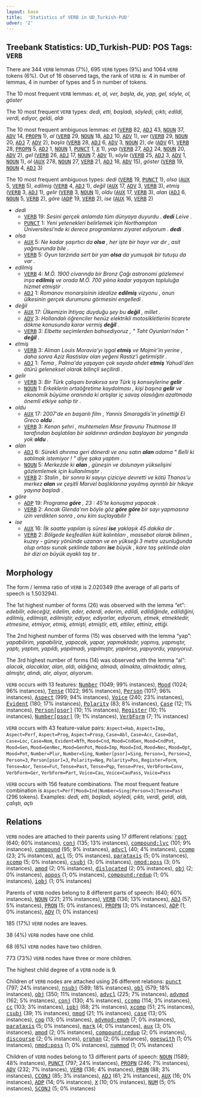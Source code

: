 ```yaml
---
layout: base
title:  'Statistics of VERB in UD_Turkish-PUD'
udver: '2'
---
```


## Treebank Statistics: UD_Turkish-PUD: POS Tags: `VERB`

There are 344 `VERB` lemmas (7%), 695 `VERB` types (9%) and 1064 `VERB` tokens (6%).
Out of 16 observed tags, the rank of `VERB` is: 4 in number of lemmas, 4 in number of types and 5 in number of tokens.

The 10 most frequent `VERB` lemmas: <em>et, al, ver, başla, de, yap, gel, söyle, ol, göster</em>

The 10 most frequent `VERB` types:  <em>dedi, etti, başladı, söyledi, çıktı, edildi, verdi, ediyor, geldi, aldı</em>

The 10 most frequent ambiguous lemmas: <em>et</em> (<tt><a href="tr_pud-pos-VERB.html">VERB</a></tt> 82, <tt><a href="tr_pud-pos-ADJ.html">ADJ</a></tt> 43, <tt><a href="tr_pud-pos-NOUN.html">NOUN</a></tt> 37, <tt><a href="tr_pud-pos-ADV.html">ADV</a></tt> 14, <tt><a href="tr_pud-pos-PROPN.html">PROPN</a></tt> 1), <em>al</em> (<tt><a href="tr_pud-pos-VERB.html">VERB</a></tt> 29, <tt><a href="tr_pud-pos-NOUN.html">NOUN</a></tt> 18, <tt><a href="tr_pud-pos-ADJ.html">ADJ</a></tt> 10, <tt><a href="tr_pud-pos-ADV.html">ADV</a></tt> 1), <em>ver</em> (<tt><a href="tr_pud-pos-VERB.html">VERB</a></tt> 29, <tt><a href="tr_pud-pos-NOUN.html">NOUN</a></tt> 20, <tt><a href="tr_pud-pos-ADJ.html">ADJ</a></tt> 7, <tt><a href="tr_pud-pos-ADV.html">ADV</a></tt> 2), <em>başla</em> (<tt><a href="tr_pud-pos-VERB.html">VERB</a></tt> 28, <tt><a href="tr_pud-pos-ADJ.html">ADJ</a></tt> 6, <tt><a href="tr_pud-pos-ADV.html">ADV</a></tt> 3, <tt><a href="tr_pud-pos-NOUN.html">NOUN</a></tt> 2), <em>de</em> (<tt><a href="tr_pud-pos-ADV.html">ADV</a></tt> 61, <tt><a href="tr_pud-pos-VERB.html">VERB</a></tt> 28, <tt><a href="tr_pud-pos-PROPN.html">PROPN</a></tt> 5, <tt><a href="tr_pud-pos-ADJ.html">ADJ</a></tt> 1, <tt><a href="tr_pud-pos-NOUN.html">NOUN</a></tt> 1, <tt><a href="tr_pud-pos-PUNCT.html">PUNCT</a></tt> 1, <tt><a href="tr_pud-pos-X.html">X</a></tt> 1), <em>yap</em> (<tt><a href="tr_pud-pos-VERB.html">VERB</a></tt> 27, <tt><a href="tr_pud-pos-ADJ.html">ADJ</a></tt> 24, <tt><a href="tr_pud-pos-NOUN.html">NOUN</a></tt> 20, <tt><a href="tr_pud-pos-ADV.html">ADV</a></tt> 2), <em>gel</em> (<tt><a href="tr_pud-pos-VERB.html">VERB</a></tt> 26, <tt><a href="tr_pud-pos-ADJ.html">ADJ</a></tt> 17, <tt><a href="tr_pud-pos-NOUN.html">NOUN</a></tt> 7, <tt><a href="tr_pud-pos-ADV.html">ADV</a></tt> 1), <em>söyle</em> (<tt><a href="tr_pud-pos-VERB.html">VERB</a></tt> 25, <tt><a href="tr_pud-pos-ADJ.html">ADJ</a></tt> 3, <tt><a href="tr_pud-pos-ADV.html">ADV</a></tt> 1, <tt><a href="tr_pud-pos-NOUN.html">NOUN</a></tt> 1), <em>ol</em> (<tt><a href="tr_pud-pos-AUX.html">AUX</a></tt> 278, <tt><a href="tr_pud-pos-NOUN.html">NOUN</a></tt> 27, <tt><a href="tr_pud-pos-VERB.html">VERB</a></tt> 21, <tt><a href="tr_pud-pos-ADJ.html">ADJ</a></tt> 18, <tt><a href="tr_pud-pos-ADV.html">ADV</a></tt> 15), <em>göster</em> (<tt><a href="tr_pud-pos-VERB.html">VERB</a></tt> 19, <tt><a href="tr_pud-pos-NOUN.html">NOUN</a></tt> 4, <tt><a href="tr_pud-pos-ADJ.html">ADJ</a></tt> 3)

The 10 most frequent ambiguous types:  <em>dedi</em> (<tt><a href="tr_pud-pos-VERB.html">VERB</a></tt> 19, <tt><a href="tr_pud-pos-PUNCT.html">PUNCT</a></tt> 1), <em>olsa</em> (<tt><a href="tr_pud-pos-AUX.html">AUX</a></tt> 5, <tt><a href="tr_pud-pos-VERB.html">VERB</a></tt> 5), <em>edilmiş</em> (<tt><a href="tr_pud-pos-VERB.html">VERB</a></tt> 4, <tt><a href="tr_pud-pos-ADJ.html">ADJ</a></tt> 1), <em>değil</em> (<tt><a href="tr_pud-pos-AUX.html">AUX</a></tt> 17, <tt><a href="tr_pud-pos-ADV.html">ADV</a></tt> 3, <tt><a href="tr_pud-pos-VERB.html">VERB</a></tt> 3), <em>etmiş</em> (<tt><a href="tr_pud-pos-VERB.html">VERB</a></tt> 3, <tt><a href="tr_pud-pos-ADJ.html">ADJ</a></tt> 1), <em>gelir</em> (<tt><a href="tr_pud-pos-VERB.html">VERB</a></tt> 3, <tt><a href="tr_pud-pos-NOUN.html">NOUN</a></tt> 1), <em>oldu</em> (<tt><a href="tr_pud-pos-AUX.html">AUX</a></tt> 17, <tt><a href="tr_pud-pos-VERB.html">VERB</a></tt> 3), <em>alan</em> (<tt><a href="tr_pud-pos-ADJ.html">ADJ</a></tt> 6, <tt><a href="tr_pud-pos-NOUN.html">NOUN</a></tt> 5, <tt><a href="tr_pud-pos-VERB.html">VERB</a></tt> 2), <em>göre</em> (<tt><a href="tr_pud-pos-ADP.html">ADP</a></tt> 19, <tt><a href="tr_pud-pos-VERB.html">VERB</a></tt> 2), <em>ise</em> (<tt><a href="tr_pud-pos-AUX.html">AUX</a></tt> 16, <tt><a href="tr_pud-pos-VERB.html">VERB</a></tt> 2)


* <em>dedi</em>
  * <tt><a href="tr_pud-pos-VERB.html">VERB</a></tt> 19: <em>Sesini gerçek anlamda tüm dünyaya duyurdu . <b>dedi</b> Leive .</em>
  * <tt><a href="tr_pud-pos-PUNCT.html">PUNCT</a></tt> 1: <em>Yeni yetenekleri belirlemek için Northampton Üniversitesi'nde ki derece programlarını ziyaret ediyorum . <b>dedi</b> .</em>
* <em>olsa</em>
  * <tt><a href="tr_pud-pos-AUX.html">AUX</a></tt> 5: <em>Ne kadar şaşırtıcı da <b>olsa</b> , her işte bir hayır var dır , asit yağmurunda bile .</em>
  * <tt><a href="tr_pud-pos-VERB.html">VERB</a></tt> 5: <em>Oyun tarzında sert bir yan <b>olsa</b> da yumuşak bir tutuşu da var .</em>
* <em>edilmiş</em>
  * <tt><a href="tr_pud-pos-VERB.html">VERB</a></tt> 4: <em>M.Ö. 1900 civarında bir Bronz Çağı astronomi gözlemevi inşa <b>edilmiş</b> ve orada M.Ö. 700 yılına kadar yaşayan topluluğa hizmet etmiştir .</em>
  * <tt><a href="tr_pud-pos-ADJ.html">ADJ</a></tt> 1: <em>Romanov monarşisinin idealize <b>edilmiş</b> vizyonu , onun ülkesinin gerçek durumunu görmesini engelledi .</em>
* <em>değil</em>
  * <tt><a href="tr_pud-pos-AUX.html">AUX</a></tt> 17: <em>Ülkemizin ihtiyaç duyduğu şey bu <b>değil</b> , millet .</em>
  * <tt><a href="tr_pud-pos-ADV.html">ADV</a></tt> 3: <em>Hollandalı öğrenciler henüz elektrikli motosikletlerini ticarete dökme konusunda karar vermiş <b>değil</b> .</em>
  * <tt><a href="tr_pud-pos-VERB.html">VERB</a></tt> 3: <em>Elbette seçimlerden bahsediyoruz , " Taht Oyunları'ndan " <b>değil</b> .</em>
* <em>etmiş</em>
  * <tt><a href="tr_pud-pos-VERB.html">VERB</a></tt> 3: <em>Alman Louis Moravia'yı işgal <b>etmiş</b> ve Mojmír'in yerine , daha sonra Aziz Rastislav olan yeğeni Rastiz'i getirmiştir .</em>
  * <tt><a href="tr_pud-pos-ADJ.html">ADJ</a></tt> 1: <em>Tema , Palma'da yaşayan çok sayıda ahdet <b>etmiş</b> Yahudi'den ötürü geleneksel olarak bilinçli seçilirdi .</em>
* <em>gelir</em>
  * <tt><a href="tr_pud-pos-VERB.html">VERB</a></tt> 3: <em>Bir Türk çalışanı bırakırsa sıra Türk iş konseylerine <b>gelir</b> .</em>
  * <tt><a href="tr_pud-pos-NOUN.html">NOUN</a></tt> 1: <em>Erkeklerin ortaöğretime kaydolması , kişi başına <b>gelir</b> ve ekonomik büyüme oranında ki artışlar iç savaş olasılığını azaltmada önemli etkiye sahip tir .</em>
* <em>oldu</em>
  * <tt><a href="tr_pud-pos-AUX.html">AUX</a></tt> 17: <em>2007'de en başarılı film , Yannis Smaragdis'in yönettiği El Greco <b>oldu</b> .</em>
  * <tt><a href="tr_pud-pos-VERB.html">VERB</a></tt> 3: <em>Kenan şehri , muhtemelen Mısır firavunu Thutmose III tarafından başlatılan bir saldırının ardından başlayan bir yangında yok <b>oldu</b> .</em>
* <em>alan</em>
  * <tt><a href="tr_pud-pos-ADJ.html">ADJ</a></tt> 6: <em>Sürekli ahırıma geri dönerdi ve onu satın <b>alan</b> adama " Belli ki satılmak istemiyor ! " diye şaka yaptım .</em>
  * <tt><a href="tr_pud-pos-NOUN.html">NOUN</a></tt> 5: <em>Merkezde ki <b>alan</b> , güneşin ve dolunayın yükselişini gözlemlemek için kullanılmıştır .</em>
  * <tt><a href="tr_pud-pos-VERB.html">VERB</a></tt> 2: <em>Stalin , bir sonra ki sayıyı çiziciye devretti ve kötü Thanos'u merkez <b>alan</b> ve çeşitli Marvel başlıklarına yayılmış ayrıntılı bir hikaye yayına başladı .</em>
* <em>göre</em>
  * <tt><a href="tr_pud-pos-ADP.html">ADP</a></tt> 19: <em>Programa <b>göre</b> , 23 : 45'te konuşma yapacak .</em>
  * <tt><a href="tr_pud-pos-VERB.html">VERB</a></tt> 2: <em>Ancak Glenda'nın böyle göz <b>göre</b> <b>göre</b> bir sayı yapmasına izin verdikten sonra , onu kim suçlayabilir ?</em>
* <em>ise</em>
  * <tt><a href="tr_pud-pos-AUX.html">AUX</a></tt> 16: <em>İlk saatte yapılan iş süresi <b>ise</b> yaklaşık 45 dakika dır .</em>
  * <tt><a href="tr_pud-pos-VERB.html">VERB</a></tt> 2: <em>Bölgede keşfedilen kült kalıntıları , massebot olarak bilinen , kuzey - güney yönünde uzanan ve en yükseği 3 metre uzunluğunda olup ortası sunak şeklinde tabanı <b>ise</b> büyük , kare taş şeklinde olan bir dizi on büyük ayaklı taş tır .</em>

## Morphology

The form / lemma ratio of `VERB` is 2.020349 (the average of all parts of speech is 1.503294).

The 1st highest number of forms (26) was observed with the lemma “et”: <em>edebilir, edeceğiz, edelim, eder, ederdi, ederim, edildi, edildiğinde, edildiğini, edilmiş, edilmişti, edilmiştir, ediyor, ediyorlar, ediyorum, etmek, etmektedir, etmesine, etmiyor, etmiş, etmişti, etmiştir, etti, ettiler, ettiniz, ettiği</em>.

The 2nd highest number of forms (15) was observed with the lemma “yap”: <em>yapabilirim, yapabiliriz, yapacak, yapar, yapmaktadır, yapmış, yapmıştır, yaptı, yaptım, yapıldı, yapılmadı, yapılmıştır, yapılırsa, yapıyordu, yapıyoruz</em>.

The 3rd highest number of forms (14) was observed with the lemma “al”: <em>alacak, alacaklar, alan, aldı, aldığına, almadı, almakta, almaktadır, almış, almıştır, alındı, alır, alıyor, alıyorum</em>.

`VERB` occurs with 13 features: <tt><a href="tr_pud-feat-Number.html">Number</a></tt> (1049; 99% instances), <tt><a href="tr_pud-feat-Mood.html">Mood</a></tt> (1024; 96% instances), <tt><a href="tr_pud-feat-Tense.html">Tense</a></tt> (1022; 96% instances), <tt><a href="tr_pud-feat-Person.html">Person</a></tt> (1017; 96% instances), <tt><a href="tr_pud-feat-Aspect.html">Aspect</a></tt> (999; 94% instances), <tt><a href="tr_pud-feat-Voice.html">Voice</a></tt> (240; 23% instances), <tt><a href="tr_pud-feat-Evident.html">Evident</a></tt> (180; 17% instances), <tt><a href="tr_pud-feat-Polarity.html">Polarity</a></tt> (83; 8% instances), <tt><a href="tr_pud-feat-Case.html">Case</a></tt> (12; 1% instances), <tt><a href="tr_pud-feat-Person-psor.html">Person[psor]</a></tt> (10; 1% instances), <tt><a href="tr_pud-feat-Register.html">Register</a></tt> (10; 1% instances), <tt><a href="tr_pud-feat-Number-psor.html">Number[psor]</a></tt> (9; 1% instances), <tt><a href="tr_pud-feat-VerbForm.html">VerbForm</a></tt> (7; 1% instances)

`VERB` occurs with 43 feature-value pairs: `Aspect=Hab`, `Aspect=Imp`, `Aspect=Perf`, `Aspect=Prog`, `Aspect=Prosp`, `Case=Abl`, `Case=Acc`, `Case=Dat`, `Case=Loc`, `Case=Nom`, `Evident=Nfh`, `Mood=Cnd`, `Mood=CndGen`, `Mood=CndPot`, `Mood=Gen`, `Mood=GenNec`, `Mood=GenPot`, `Mood=Imp`, `Mood=Ind`, `Mood=Nec`, `Mood=Opt`, `Mood=Pot`, `Number=Plur`, `Number=Sing`, `Number[psor]=Sing`, `Person=1`, `Person=2`, `Person=3`, `Person[psor]=3`, `Polarity=Neg`, `Polarity=Pos`, `Register=Form`, `Tense=Aor`, `Tense=Fut`, `Tense=Past`, `Tense=Pqp`, `Tense=Pres`, `VerbForm=Conv`, `VerbForm=Ger`, `VerbForm=Part`, `Voice=Cau`, `Voice=CauPass`, `Voice=Pass`

`VERB` occurs with 156 feature combinations.
The most frequent feature combination is `Aspect=Perf|Mood=Ind|Number=Sing|Person=3|Tense=Past` (296 tokens).
Examples: <em>dedi, etti, başladı, söyledi, çıktı, verdi, geldi, aldı, çalıştı, açtı</em>


## Relations

`VERB` nodes are attached to their parents using 17 different relations: <tt><a href="tr_pud-dep-root.html">root</a></tt> (640; 60% instances), <tt><a href="tr_pud-dep-conj.html">conj</a></tt> (135; 13% instances), <tt><a href="tr_pud-dep-compound-lvc.html">compound:lvc</a></tt> (101; 9% instances), <tt><a href="tr_pud-dep-compound.html">compound</a></tt> (95; 9% instances), <tt><a href="tr_pud-dep-advcl.html">advcl</a></tt> (40; 4% instances), <tt><a href="tr_pud-dep-ccomp.html">ccomp</a></tt> (23; 2% instances), <tt><a href="tr_pud-dep-acl.html">acl</a></tt> (5; 0% instances), <tt><a href="tr_pud-dep-parataxis.html">parataxis</a></tt> (5; 0% instances), <tt><a href="tr_pud-dep-xcomp.html">xcomp</a></tt> (5; 0% instances), <tt><a href="tr_pud-dep-csubj.html">csubj</a></tt> (3; 0% instances), <tt><a href="tr_pud-dep-nmod-poss.html">nmod:poss</a></tt> (3; 0% instances), <tt><a href="tr_pud-dep-amod.html">amod</a></tt> (2; 0% instances), <tt><a href="tr_pud-dep-dislocated.html">dislocated</a></tt> (2; 0% instances), <tt><a href="tr_pud-dep-obj.html">obj</a></tt> (2; 0% instances), <tt><a href="tr_pud-dep-appos.html">appos</a></tt> (1; 0% instances), <tt><a href="tr_pud-dep-compound-redup.html">compound:redup</a></tt> (1; 0% instances), <tt><a href="tr_pud-dep-iobj.html">iobj</a></tt> (1; 0% instances)

Parents of `VERB` nodes belong to 8 different parts of speech:  (640; 60% instances), <tt><a href="tr_pud-pos-NOUN.html">NOUN</a></tt> (221; 21% instances), <tt><a href="tr_pud-pos-VERB.html">VERB</a></tt> (136; 13% instances), <tt><a href="tr_pud-pos-ADJ.html">ADJ</a></tt> (57; 5% instances), <tt><a href="tr_pud-pos-PRON.html">PRON</a></tt> (5; 0% instances), <tt><a href="tr_pud-pos-PROPN.html">PROPN</a></tt> (3; 0% instances), <tt><a href="tr_pud-pos-ADP.html">ADP</a></tt> (1; 0% instances), <tt><a href="tr_pud-pos-ADV.html">ADV</a></tt> (1; 0% instances)

185 (17%) `VERB` nodes are leaves.

38 (4%) `VERB` nodes have one child.

68 (6%) `VERB` nodes have two children.

773 (73%) `VERB` nodes have three or more children.

The highest child degree of a `VERB` node is 9.

Children of `VERB` nodes are attached using 26 different relations: <tt><a href="tr_pud-dep-punct.html">punct</a></tt> (797; 24% instances), <tt><a href="tr_pud-dep-nsubj.html">nsubj</a></tt> (589; 18% instances), <tt><a href="tr_pud-dep-obl.html">obl</a></tt> (579; 18% instances), <tt><a href="tr_pud-dep-obj.html">obj</a></tt> (350; 11% instances), <tt><a href="tr_pud-dep-advcl.html">advcl</a></tt> (225; 7% instances), <tt><a href="tr_pud-dep-advmod.html">advmod</a></tt> (162; 5% instances), <tt><a href="tr_pud-dep-conj.html">conj</a></tt> (130; 4% instances), <tt><a href="tr_pud-dep-ccomp.html">ccomp</a></tt> (114; 3% instances), <tt><a href="tr_pud-dep-cc.html">cc</a></tt> (103; 3% instances), <tt><a href="tr_pud-dep-iobj.html">iobj</a></tt> (68; 2% instances), <tt><a href="tr_pud-dep-xcomp.html">xcomp</a></tt> (51; 2% instances), <tt><a href="tr_pud-dep-csubj.html">csubj</a></tt> (39; 1% instances), <tt><a href="tr_pud-dep-nmod.html">nmod</a></tt> (21; 1% instances), <tt><a href="tr_pud-dep-case.html">case</a></tt> (13; 0% instances), <tt><a href="tr_pud-dep-cop.html">cop</a></tt> (13; 0% instances), <tt><a href="tr_pud-dep-advmod-emph.html">advmod:emph</a></tt> (7; 0% instances), <tt><a href="tr_pud-dep-parataxis.html">parataxis</a></tt> (5; 0% instances), <tt><a href="tr_pud-dep-mark.html">mark</a></tt> (4; 0% instances), <tt><a href="tr_pud-dep-aux.html">aux</a></tt> (3; 0% instances), <tt><a href="tr_pud-dep-amod.html">amod</a></tt> (2; 0% instances), <tt><a href="tr_pud-dep-compound-redup.html">compound:redup</a></tt> (2; 0% instances), <tt><a href="tr_pud-dep-discourse.html">discourse</a></tt> (2; 0% instances), <tt><a href="tr_pud-dep-orphan.html">orphan</a></tt> (2; 0% instances), <tt><a href="tr_pud-dep-goeswith.html">goeswith</a></tt> (1; 0% instances), <tt><a href="tr_pud-dep-nmod-poss.html">nmod:poss</a></tt> (1; 0% instances), <tt><a href="tr_pud-dep-nummod.html">nummod</a></tt> (1; 0% instances)

Children of `VERB` nodes belong to 13 different parts of speech: <tt><a href="tr_pud-pos-NOUN.html">NOUN</a></tt> (1589; 48% instances), <tt><a href="tr_pud-pos-PUNCT.html">PUNCT</a></tt> (797; 24% instances), <tt><a href="tr_pud-pos-PROPN.html">PROPN</a></tt> (246; 7% instances), <tt><a href="tr_pud-pos-ADV.html">ADV</a></tt> (232; 7% instances), <tt><a href="tr_pud-pos-VERB.html">VERB</a></tt> (136; 4% instances), <tt><a href="tr_pud-pos-PRON.html">PRON</a></tt> (88; 3% instances), <tt><a href="tr_pud-pos-CCONJ.html">CCONJ</a></tt> (85; 3% instances), <tt><a href="tr_pud-pos-ADJ.html">ADJ</a></tt> (61; 2% instances), <tt><a href="tr_pud-pos-AUX.html">AUX</a></tt> (16; 0% instances), <tt><a href="tr_pud-pos-ADP.html">ADP</a></tt> (14; 0% instances), <tt><a href="tr_pud-pos-X.html">X</a></tt> (10; 0% instances), <tt><a href="tr_pud-pos-NUM.html">NUM</a></tt> (5; 0% instances), <tt><a href="tr_pud-pos-SCONJ.html">SCONJ</a></tt> (5; 0% instances)

